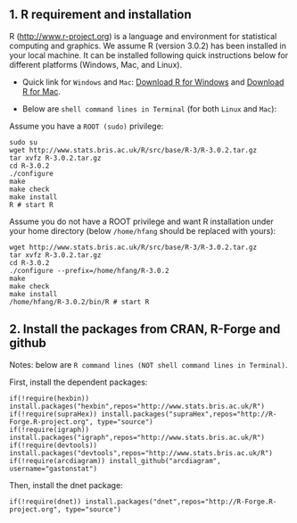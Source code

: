 ## 1. R requirement and installation

R (http://www.r-project.org) is a language and environment for statistical computing and graphics. We assume R (version 3.0.2) has been installed in your local machine. It can be installed following quick instructions below for different platforms (Windows, Mac, and Linux).

* Quick link for `Windows` and `Mac`: [Download R for Windows](http://www.stats.bris.ac.uk/R/bin/windows/base/R-3.0.2-win.exe) and [Download R for Mac](http://www.stats.bris.ac.uk/R/bin/macosx/R-latest.pkg).

* Below are `shell command lines in Terminal` (for both `Linux` and `Mac`):

Assume you have a `ROOT (sudo)` privilege:
    
    sudo su
    wget http://www.stats.bris.ac.uk/R/src/base/R-3/R-3.0.2.tar.gz
    tar xvfz R-3.0.2.tar.gz
    cd R-3.0.2
    ./configure
    make
    make check
    make install
    R # start R

Assume you do not have a ROOT privilege and want R installation under your home directory (below `/home/hfang` should be replaced with yours):

    wget http://www.stats.bris.ac.uk/R/src/base/R-3/R-3.0.2.tar.gz
    tar xvfz R-3.0.2.tar.gz
    cd R-3.0.2
    ./configure --prefix=/home/hfang/R-3.0.2
    make
    make check
    make install
    /home/hfang/R-3.0.2/bin/R # start R

## 2. Install the packages from CRAN, R-Forge and github

Notes: below are `R command lines (NOT shell command lines in Terminal)`.

First, install the dependent packages:

    if(!require(hexbin)) install.packages("hexbin",repos="http://www.stats.bris.ac.uk/R")
    if(!require(supraHex)) install.packages("supraHex",repos="http://R-Forge.R-project.org", type="source")
    if(!require(igraph)) install.packages("igraph",repos="http://www.stats.bris.ac.uk/R")
    if(!require(devtools)) install.packages("devtools",repos="http://www.stats.bris.ac.uk/R")
    if(!require(arcdiagram)) install_github("arcdiagram",  username="gastonstat")

Then, install the dnet package:

    if(!require(dnet)) install.packages("dnet",repos="http://R-Forge.R-project.org", type="source")